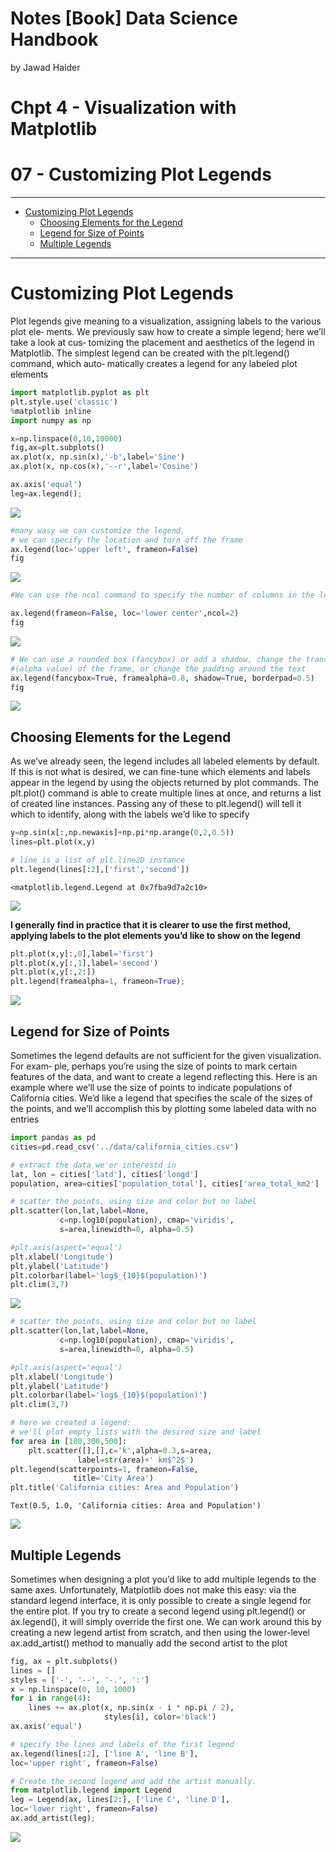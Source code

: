 Notes \[Book\] Data Science Handbook
================
by Jawad Haider

# **Chpt 4 - Visualization with Matplotlib**

# 07 -  Customizing Plot Legends
------------------------------------------------------------------------

- <a href="#customizing-plot-legends"
  id="toc-customizing-plot-legends">Customizing Plot Legends</a>
  - <a href="#choosing-elements-for-the-legend"
    id="toc-choosing-elements-for-the-legend">Choosing Elements for the
    Legend</a>
  - <a href="#legend-for-size-of-points"
    id="toc-legend-for-size-of-points">Legend for Size of Points</a>
  - <a href="#multiple-legends" id="toc-multiple-legends">Multiple
    Legends</a>
------------------------------------------------------------------------

# Customizing Plot Legends

Plot legends give meaning to a visualization, assigning labels to the
various plot ele‐ ments. We previously saw how to create a simple
legend; here we’ll take a look at cus‐ tomizing the placement and
aesthetics of the legend in Matplotlib. The simplest legend can be
created with the plt.legend() command, which auto‐ matically creates a
legend for any labeled plot elements

``` python
import matplotlib.pyplot as plt
plt.style.use('classic')
%matplotlib inline
import numpy as np
```

``` python
x=np.linspace(0,10,10000)
fig,ax=plt.subplots()
ax.plot(x, np.sin(x),'-b',label='Sine')
ax.plot(x, np.cos(x),'--r',label='Cosine')

ax.axis('equal')
leg=ax.legend();
```

![](07customized%20plot%20legends_files/figure-gfm/cell-3-output-1.png)

``` python
#many wasy we can customize the legend,
# we can specify the location and turn off the frame 
ax.legend(loc='upper left', frameon=False)
fig
```

![](07customized%20plot%20legends_files/figure-gfm/cell-4-output-1.png)

``` python
#We can use the ncol command to specify the number of columns in the legend

ax.legend(frameon=False, loc='lower center',ncol=2)
fig
```

![](07customized%20plot%20legends_files/figure-gfm/cell-5-output-1.png)

``` python
# We can use a rounded box (fancybox) or add a shadow, change the transparency
#(alpha value) of the frame, or change the padding around the text
ax.legend(fancybox=True, framealpha=0.8, shadow=True, borderpad=0.5)
fig
```

![](07customized%20plot%20legends_files/figure-gfm/cell-6-output-1.png)

## Choosing Elements for the Legend

As we’ve already seen, the legend includes all labeled elements by
default. If this is not what is desired, we can fine-tune which elements
and labels appear in the legend by using the objects returned by plot
commands. The plt.plot() command is able to create multiple lines at
once, and returns a list of created line instances. Passing any of these
to plt.legend() will tell it which to identify, along with the labels
we’d like to specify

``` python
y=np.sin(x[:,np.newaxis]+np.pi*np.arange(0,2,0.5))
lines=plt.plot(x,y)

# line is a list of plt.line2D instance
plt.legend(lines[:2],['first','second'])
```

    <matplotlib.legend.Legend at 0x7fba9d7a2c10>

![](07customized%20plot%20legends_files/figure-gfm/cell-7-output-2.png)

**I generally find in practice that it is clearer to use the first
method, applying labels to the plot elements you’d like to show on the
legend**

``` python
plt.plot(x,y[:,0],label='first')
plt.plot(x,y[:,1],label='second')
plt.plot(x,y[:,2:])
plt.legend(framealpha=1, frameon=True);
```

![](07customized%20plot%20legends_files/figure-gfm/cell-8-output-1.png)

## Legend for Size of Points

Sometimes the legend defaults are not sufficient for the given
visualization. For exam‐ ple, perhaps you’re using the size of points to
mark certain features of the data, and want to create a legend
reflecting this. Here is an example where we’ll use the size of points
to indicate populations of California cities. We’d like a legend that
specifies the scale of the sizes of the points, and we’ll accomplish
this by plotting some labeled data with no entries

``` python
import pandas as pd
cities=pd.read_csv('../data/california_cities.csv')
```

``` python
# extract the data we'er interestd in
lat, lon = cities['latd'], cities['longd']
population, area=cities['population_total'], cities['area_total_km2']
```

``` python
# scatter the points, using size and color but no label
plt.scatter(lon,lat,label=None,
           c=np.log10(population), cmap='viridis',
           s=area,linewidth=0, alpha=0.5)

#plt.axis(aspect='equal')
plt.xlabel('Longitude')
plt.ylabel('Latitude')
plt.colorbar(label='log$_{10}$(population)')
plt.clim(3,7)
```

![](07customized%20plot%20legends_files/figure-gfm/cell-11-output-1.png)

``` python
# scatter the points, using size and color but no label
plt.scatter(lon,lat,label=None,
           c=np.log10(population), cmap='viridis',
           s=area,linewidth=0, alpha=0.5)

#plt.axis(aspect='equal')
plt.xlabel('Longitude')
plt.ylabel('Latitude')
plt.colorbar(label='log$_{10}$(population)')
plt.clim(3,7)

# here we created a legend:
# we'll plot empty lists with the desired size and label
for area in [100,300,500]:
    plt.scatter([],[],c='k',alpha=0.3,s=area,
               label=str(area)+' km$^2$')
plt.legend(scatterpoints=1, frameon=False,
              title='City Area')
plt.title('California cities: Area and Population')    
```

    Text(0.5, 1.0, 'California cities: Area and Population')

![](07customized%20plot%20legends_files/figure-gfm/cell-12-output-2.png)

## Multiple Legends

Sometimes when designing a plot you’d like to add multiple legends to
the same axes. Unfortunately, Matplotlib does not make this easy: via
the standard legend interface, it is only possible to create a single
legend for the entire plot. If you try to create a second legend using
plt.legend() or ax.legend(), it will simply override the first one. We
can work around this by creating a new legend artist from scratch, and
then using the lower-level ax.add_artist() method to manually add the
second artist to the plot

``` python
fig, ax = plt.subplots()
lines = []
styles = ['-', '--', '-.', ':']
x = np.linspace(0, 10, 1000)
for i in range(4):
    lines += ax.plot(x, np.sin(x - i * np.pi / 2),
                     styles[i], color='black')
ax.axis('equal')

# specify the lines and labels of the first legend
ax.legend(lines[:2], ['line A', 'line B'],
loc='upper right', frameon=False)

# Create the second legend and add the artist manually.
from matplotlib.legend import Legend
leg = Legend(ax, lines[2:], ['line C', 'line D'],
loc='lower right', frameon=False)
ax.add_artist(leg);
```

![](07customized%20plot%20legends_files/figure-gfm/cell-13-output-1.png)
